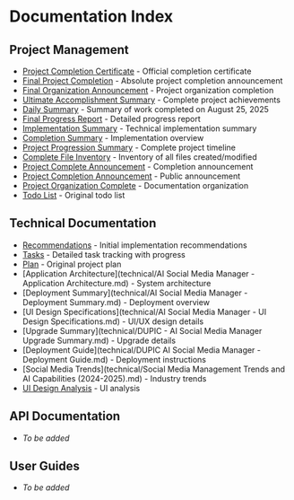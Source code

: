 # Documentation Index

## Project Management
- [Project Completion Certificate](project-management/PROJECT_COMPLETION_CERTIFICATE.md) - Official completion certificate
- [Final Project Completion](project-management/FINAL_PROJECT_COMPLETION.md) - Absolute project completion announcement
- [Final Organization Announcement](project-management/FINAL_ORGANIZATION_ANNOUNCEMENT.md) - Project organization completion
- [Ultimate Accomplishment Summary](project-management/ULTIMATE_ACCOMPLISHMENT_SUMMARY.md) - Complete project achievements
- [Daily Summary](project-management/daily_summary.md) - Summary of work completed on August 25, 2025
- [Final Progress Report](project-management/final_progress_report.md) - Detailed progress report
- [Implementation Summary](project-management/implementation_summary.md) - Technical implementation summary
- [Completion Summary](project-management/completion_summary.md) - Implementation overview
- [Project Progression Summary](project-management/project_progression_summary.md) - Complete project timeline
- [Complete File Inventory](project-management/complete_file_inventory.md) - Inventory of all files created/modified
- [Project Complete Announcement](project-management/PROJECT_COMPLETE.md) - Completion announcement
- [Project Completion Announcement](project-management/PROJECT_COMPLETION_ANNOUNCEMENT.md) - Public announcement
- [Project Organization Complete](project-management/PROJECT_ORGANIZATION_COMPLETE.md) - Documentation organization
- [Todo List](project-management/todo.md) - Original todo list

## Technical Documentation
- [Recommendations](technical/recommendations.md) - Initial implementation recommendations
- [Tasks](technical/tasks.md) - Detailed task tracking with progress
- [Plan](technical/plan.md) - Original project plan
- [Application Architecture](technical/AI Social Media Manager - Application Architecture.md) - System architecture
- [Deployment Summary](technical/AI Social Media Manager - Deployment Summary.md) - Deployment overview
- [UI Design Specifications](technical/AI Social Media Manager - UI Design Specifications.md) - UI/UX design details
- [Upgrade Summary](technical/DUPIC - AI Social Media Manager Upgrade Summary.md) - Upgrade details
- [Deployment Guide](technical/DUPIC AI Social Media Manager - Deployment Guide.md) - Deployment instructions
- [Social Media Trends](technical/Social Media Management Trends and AI Capabilities (2024-2025).md) - Industry trends
- [UI Design Analysis](technical/ui_design_analysis.md) - UI analysis

## API Documentation
- _To be added_

## User Guides
- _To be added_